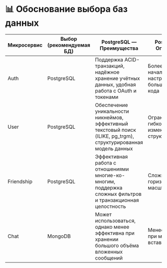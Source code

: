 # 📊 Обоснование выбора баз данных

| Микросервис | Выбор (рекомендуемая БД) | PostgreSQL — Преимущества                                                                                         | PostgreSQL — Ограничения                                        | MongoDB — Преимущества                                                            | MongoDB — Ограничения                                                           |
| ----------- | ------------------------ | ----------------------------------------------------------------------------------------------------------------- | --------------------------------------------------------------- | --------------------------------------------------------------------------------- | ------------------------------------------------------------------------------- |
| Auth        | PostgreSQL               | Поддержка ACID-транзакций, надёжное хранение учётных данных, удобная работа с OAuth и токенами                    | Более сложная начальная настройка, требует большего объёма кода | Быстрый запуск при простой логике аутентификации                                  | Сложности с обеспечением уникальности email, ограниченная поддержка транзакций  |
| User        | PostgreSQL               | Обеспечение уникальности никнеймов, эффективный текстовый поиск (ILIKE, pg_trgm), структурированная модель данных | Ограниченная гибкость при изменении структуры данных            | Гибкая схема хранения, поддержка вложенных документов                             | Отсутствие строгой схемы, трудности с уникальностью и валидацией nickname       |
| Friendship  | PostgreSQL               | Эффективная работа с отношениями многие-ко-многим, поддержка сложных фильтров и транзакционная целостность        | Сложности с горизонтальным масштабированием                     | Возможность моделирования данных без явных связей                                 | Отсутствие полноценных JOIN-операций, трудности с реализацией связей            |
| Chat        | MongoDB                  | Может использоваться, однако менее эффективна при хранении большого объёма вложенных сообщений                    | Менее эффективна при массовых вставках данных                   | Высокая производительность при вставке сообщений, масштабируемость по горизонтали | Ограничения на размер документов (16 МБ), отсутствие гарантий ACID при нагрузке |
